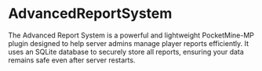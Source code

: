 # AdvancedReportSystem
The Advanced Report System is a powerful and lightweight PocketMine-MP plugin designed to help server admins manage player reports efficiently. It uses an SQLite database to securely store all reports, ensuring your data remains safe even after server restarts.

